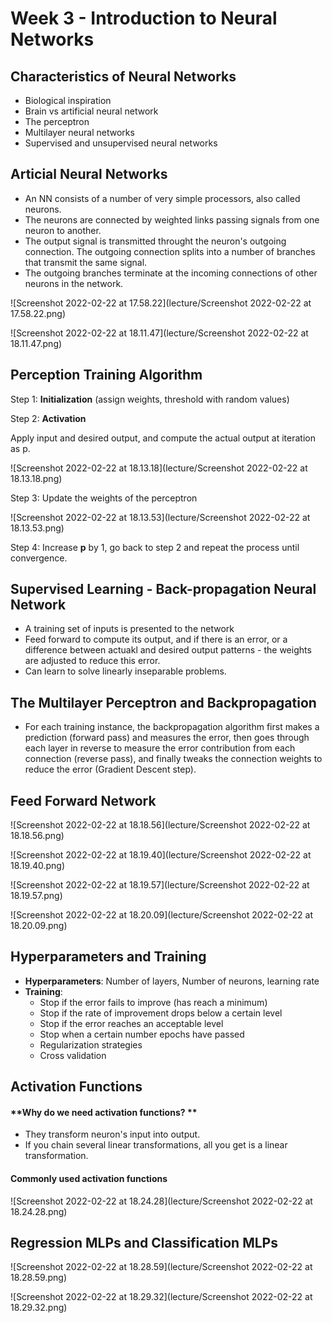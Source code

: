 # Week 3 - Introduction to Neural Networks





## Characteristics of Neural Networks



- Biological inspiration
- Brain vs artificial neural network
- The perceptron
- Multilayer neural networks
- Supervised and unsupervised neural networks



## Articial Neural Networks



- An NN consists of a number of very simple processors, also called neurons.
- The neurons are connected by weighted links passing signals from one neuron to another.
- The output signal is transmitted throught the neuron's outgoing connection. The outgoing connection splits into a number of branches that transmit the same signal.
- The outgoing branches terminate at the incoming connections of other neurons in the network.

![Screenshot 2022-02-22 at 17.58.22](lecture/Screenshot 2022-02-22 at 17.58.22.png)

![Screenshot 2022-02-22 at 18.11.47](lecture/Screenshot 2022-02-22 at 18.11.47.png)





## Perception Training Algorithm



Step 1: **Initialization** (assign weights, threshold with random values)

Step 2: **Activation**

Apply input and desired output, and compute the actual output at iteration as p.

![Screenshot 2022-02-22 at 18.13.18](lecture/Screenshot 2022-02-22 at 18.13.18.png)

Step 3: Update the weights of the perceptron

![Screenshot 2022-02-22 at 18.13.53](lecture/Screenshot 2022-02-22 at 18.13.53.png)

Step 4: Increase **p** by 1, go back to step 2 and repeat the process until convergence.





## Supervised Learning - Back-propagation Neural Network



- A training set of inputs is presented to the network
- Feed forward to compute its output, and if there is an error, or a difference between actuakl and desired output patterns - the weights are adjusted to reduce this error.
- Can learn to solve linearly inseparable problems.



## The Multilayer Perceptron and Backpropagation

- For each training instance, the backpropagation algorithm first makes a prediction (forward pass) and measures the error, then goes through each layer in reverse to measure the error contribution from each connection (reverse pass), and finally tweaks the connection weights to reduce the error (Gradient Descent step).



## Feed Forward Network

 ![Screenshot 2022-02-22 at 18.18.56](lecture/Screenshot 2022-02-22 at 18.18.56.png)

![Screenshot 2022-02-22 at 18.19.40](lecture/Screenshot 2022-02-22 at 18.19.40.png)

![Screenshot 2022-02-22 at 18.19.57](lecture/Screenshot 2022-02-22 at 18.19.57.png)

![Screenshot 2022-02-22 at 18.20.09](lecture/Screenshot 2022-02-22 at 18.20.09.png)



## Hyperparameters and Training

- **Hyperparameters**: Number of layers, Number of neurons, learning rate
- **Training**:
  - Stop if the error fails to improve (has reach a minimum)
  - Stop if the rate of improvement drops below a certain level
  - Stop if the error reaches an acceptable level
  - Stop when a certain number epochs have passed
  - Regularization strategies 
  - Cross validation



## Activation Functions



#### **Why do we need activation functions? **

- They transform neuron's input into output.
- If you chain several linear transformations, all you get is a linear transformation.



#### **Commonly used activation functions**

![Screenshot 2022-02-22 at 18.24.28](lecture/Screenshot 2022-02-22 at 18.24.28.png)



## Regression MLPs and Classification MLPs

![Screenshot 2022-02-22 at 18.28.59](lecture/Screenshot 2022-02-22 at 18.28.59.png)

![Screenshot 2022-02-22 at 18.29.32](lecture/Screenshot 2022-02-22 at 18.29.32.png)